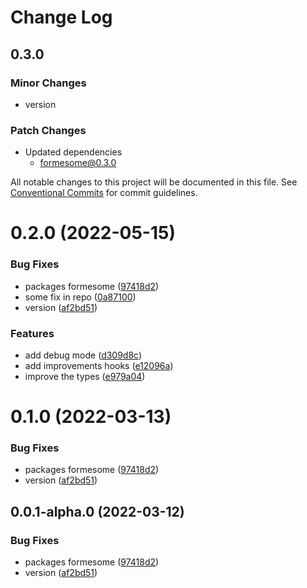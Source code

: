 # Change Log

## 0.3.0

### Minor Changes

- version

### Patch Changes

- Updated dependencies
  - formesome@0.3.0

All notable changes to this project will be documented in this file.
See [Conventional Commits](https://conventionalcommits.org) for commit guidelines.

# 0.2.0 (2022-05-15)

### Bug Fixes

- packages formesome ([97418d2](https://github.com/crtdaniele/formesome/commit/97418d27285686a4bfce53e2a4b200ea7df6a35a))
- some fix in repo ([0a87100](https://github.com/crtdaniele/formesome/commit/0a871001cba27af3e926086de65a4d713c9e4cb1))
- version ([af2bd51](https://github.com/crtdaniele/formesome/commit/af2bd51a472d78e51c805c6eb69d09f793e75077))

### Features

- add debug mode ([d309d8c](https://github.com/crtdaniele/formesome/commit/d309d8cd2fdfb9f4bbcddc737e12a1b9f09be332))
- add improvements hooks ([e12096a](https://github.com/crtdaniele/formesome/commit/e12096a2d2610f488ffeb4ef42016781ebf70d63))
- improve the types ([e979a04](https://github.com/crtdaniele/formesome/commit/e979a040a48073da432991528260814bcc3b2244))

# 0.1.0 (2022-03-13)

### Bug Fixes

- packages formesome ([97418d2](https://github.com/crtdaniele/formesome-repo/commit/97418d27285686a4bfce53e2a4b200ea7df6a35a))
- version ([af2bd51](https://github.com/crtdaniele/formesome-repo/commit/af2bd51a472d78e51c805c6eb69d09f793e75077))

## 0.0.1-alpha.0 (2022-03-12)

### Bug Fixes

- packages formesome ([97418d2](https://github.com/crtdaniele/formesome-repo/commit/97418d27285686a4bfce53e2a4b200ea7df6a35a))
- version ([af2bd51](https://github.com/crtdaniele/formesome-repo/commit/af2bd51a472d78e51c805c6eb69d09f793e75077))
